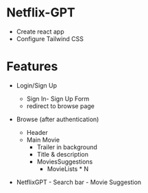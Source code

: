 
# Netflix-GPT

- Create react app
- Configure Tailwind CSS

# Features

- Login/Sign Up
   - Sign In- Sign Up Form
   - redirect to browse page

- Browse (after authentication)
   - Header
   - Main Movie
       - Trailer in background
       - Title & description
       - MoviesSuggestions
          - MovieLists * N

- NetflixGPT
       - Search bar
       - Movie Suggestion
